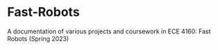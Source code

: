 # Fast-Robots
A documentation of various projects and coursework in ECE 4160: Fast Robots (Spring 2023)

